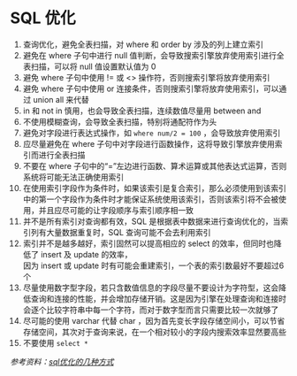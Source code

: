 # SQL 优化

1. 查询优化，避免全表扫描，对 where 和 order by 涉及的列上建立索引
2. 避免在 where 子句中进行 null 值判断，会导致搜索引擎放弃使用索引进行全表扫描，可以将 null 值设置默认值为 0
3. 避免 where 子句中使用 != 或 <> 操作符，否则搜索引擎将放弃使用索引
4. 避免 where 子句中使用 or 连接条件，否则搜索引擎将放弃使用索引，可以通过 union all 来代替 
5. in 和 not in 慎用，也会导致全表扫描，连续数值尽量用 between and
6. 不使用模糊查询，会导致全表扫描，特别将通配符作为头
7. 避免对字段进行表达式操作，如 `where num/2 = 100` ，会导致放弃使用索引
8. 应尽量避免在 where 子句中对字段进行函数操作，这将导致引擎放弃使用索引而进行全表扫描
9. 不要在 where 子句中的“=”左边进行函数、算术运算或其他表达式运算，否则系统将可能无法正确使用索引
10. 在使用索引字段作为条件时，如果该索引是复合索引，那么必须使用到该索引中的第一个字段作为条件时才能保证系统使用该索引，否则该索引将不会被使用，并且应尽可能的让字段顺序与索引顺序相一致
11. 并不是所有索引对查询都有效，SQL 是根据表中数据来进行查询优化的，当索引列有大量数据重复时，SQL 查询可能不会去利用索引 
12. 索引并不是越多越好，索引固然可以提高相应的 select 的效率，但同时也降低了 insert 及 update 的效率，    
    因为 insert 或 update 时有可能会重建索引，一个表的索引数最好不要超过6个
13. 尽量使用数字型字段，若只含数值信息的字段尽量不要设计为字符型，这会降低查询和连接的性能，并会增加存储开销。这是因为引擎在处理查询和连接时会逐个比较字符串中每一个字符，而对于数字型而言只需要比较一次就够了
14. 尽可能的使用 varchar 代替 char ，因为首先变长字段存储空间小，可以节省存储空间，其次对于查询来说，在一个相对较小的字段内搜索效率显然要高些
15. 不要使用 `select *`

*参考资料：[sql优化的几种方式](https://blog.csdn.net/qq_38789941/article/details/83744271)*

